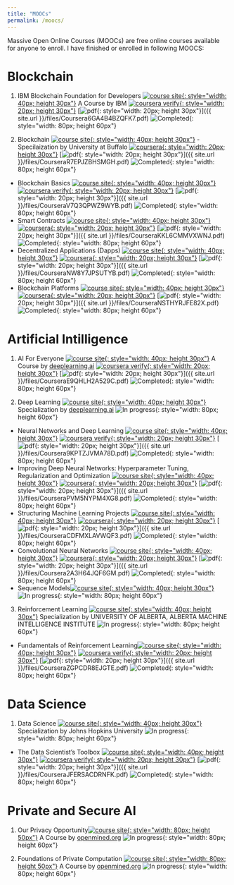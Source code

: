 ```yaml
---
title: "MOOCs"
permalink: /moocs/
---
```


Massive Open Online Courses (MOOCs) are free online courses available for anyone to enroll. I have finished or enrolled in following MOOCS:

Blockchain
===========

1. IBM Blockchain Foundation for Developers [![course site](https://play-lh.googleusercontent.com/v-qUSXhvdRvQen1mAauiuEoeLK7q7SD6cvCYGGbXwi8C4oJZgWFvtdfzyEKO6opTygw){: style="width: 40px; height 30px"}](https://www.coursera.org/learn/ibm-blockchain-essentials-for-developers) A Course by IBM [![coursera verify](https://blog.coursera.org/wp-content/uploads/2020/12/cropped-android-chrome-512x512-1.png){: style="width: 20px; height 30px"}](https://www.coursera.org/verify/6GA4B4BZQFK7) [![pdf](https://upload.wikimedia.org/wikipedia/commons/thumb/8/87/PDF_file_icon.svg/833px-PDF_file_icon.svg.png){: style="width: 20px; height 30px"}]({{ site.url }}/files/Coursera6GA4B4BZQFK7.pdf) ![Completed](https://thumbs.dreamstime.com/b/completed-sign-sticker-stamp-vector-texture-171675116.jpg){: style="width: 80px; height 60px"} 

2. Blockchain [![course site](https://play-lh.googleusercontent.com/v-qUSXhvdRvQen1mAauiuEoeLK7q7SD6cvCYGGbXwi8C4oJZgWFvtdfzyEKO6opTygw){: style="width: 40px; height 30px"}](https://www.coursera.org/specializations/blockchain) - Specilaization by University at Buffalo [![coursera](https://blog.coursera.org/wp-content/uploads/2020/12/cropped-android-chrome-512x512-1.png){: style="width: 20px; height 30px"}](https://www.coursera.org/verify/specialization/R7EPJZBHSMGH) [![pdf](https://upload.wikimedia.org/wikipedia/commons/thumb/8/87/PDF_file_icon.svg/833px-PDF_file_icon.svg.png){: style="width: 20px; height 30px"}]({{ site.url }}/files/CourseraR7EPJZBHSMGH.pdf) ![Completed](https://thumbs.dreamstime.com/b/completed-sign-sticker-stamp-vector-texture-171675116.jpg){: style="width: 80px; height 60px"} 
- Blockchain Basics [![course site](https://play-lh.googleusercontent.com/v-qUSXhvdRvQen1mAauiuEoeLK7q7SD6cvCYGGbXwi8C4oJZgWFvtdfzyEKO6opTygw){: style="width: 40px; height 30px"}](https://www.coursera.org/learn/blockchain-basics?specialization=blockchain) [![coursera verify](https://blog.coursera.org/wp-content/uploads/2020/12/cropped-android-chrome-512x512-1.png){: style="width: 20px; height 30px"}](https://www.coursera.org/verify/V7Q3QPWZ9WYB) [![pdf](https://upload.wikimedia.org/wikipedia/commons/thumb/8/87/PDF_file_icon.svg/833px-PDF_file_icon.svg.png){: style="width: 20px; height 30px"}]({{ site.url }}/files/CourseraV7Q3QPWZ9WYB.pdf) ![Completed](https://thumbs.dreamstime.com/b/completed-sign-sticker-stamp-vector-texture-171675116.jpg){: style="width: 80px; height 60px"} 
- Smart Contracts [![course site](https://play-lh.googleusercontent.com/v-qUSXhvdRvQen1mAauiuEoeLK7q7SD6cvCYGGbXwi8C4oJZgWFvtdfzyEKO6opTygw){: style="width: 40px; height 30px"}](https://www.coursera.org/learn/smarter-contracts?specialization=blockchain) [![coursera](https://blog.coursera.org/wp-content/uploads/2020/12/cropped-android-chrome-512x512-1.png){: style="width: 20px; height 30px"}](https://www.coursera.org/verify/KKL6CMMVXWNJ) [![pdf](https://upload.wikimedia.org/wikipedia/commons/thumb/8/87/PDF_file_icon.svg/833px-PDF_file_icon.svg.png){: style="width: 20px; height 30px"}]({{ site.url }}/files/CourseraKKL6CMMVXWNJ.pdf) ![Completed](https://thumbs.dreamstime.com/b/completed-sign-sticker-stamp-vector-texture-171675116.jpg){: style="width: 80px; height 60px"} 
- Decentralized Applications (Dapps) [![course site](https://play-lh.googleusercontent.com/v-qUSXhvdRvQen1mAauiuEoeLK7q7SD6cvCYGGbXwi8C4oJZgWFvtdfzyEKO6opTygw){: style="width: 40px; height 30px"}](https://www.coursera.org/learn/decentralized-apps-on-blockchain?specialization=blockchain) [![coursera](https://blog.coursera.org/wp-content/uploads/2020/12/cropped-android-chrome-512x512-1.png){: style="width: 20px; height 30px"}](https://www.coursera.org/verify/NW8Y7JPSUTYB) [![pdf](https://upload.wikimedia.org/wikipedia/commons/thumb/8/87/PDF_file_icon.svg/833px-PDF_file_icon.svg.png){: style="width: 20px; height 30px"}]({{ site.url }}/files/CourseraNW8Y7JPSUTYB.pdf) ![Completed](https://thumbs.dreamstime.com/b/completed-sign-sticker-stamp-vector-texture-171675116.jpg){: style="width: 80px; height 60px"} 
- Blockchain Platforms [![course site](https://play-lh.googleusercontent.com/v-qUSXhvdRvQen1mAauiuEoeLK7q7SD6cvCYGGbXwi8C4oJZgWFvtdfzyEKO6opTygw){: style="width: 40px; height 30px"}](https://www.coursera.org/learn/blockchain-platforms?specialization=blockchain) [![coursera](https://blog.coursera.org/wp-content/uploads/2020/12/cropped-android-chrome-512x512-1.png){: style="width: 20px; height 30px"}](https://www.coursera.org/verify/NSTHYRJFE82X) [![pdf](https://upload.wikimedia.org/wikipedia/commons/thumb/8/87/PDF_file_icon.svg/833px-PDF_file_icon.svg.png){: style="width: 20px; height 30px"}]({{ site.url }}/files/CourseraNSTHYRJFE82X.pdf) ![Completed](https://thumbs.dreamstime.com/b/completed-sign-sticker-stamp-vector-texture-171675116.jpg){: style="width: 80px; height 60px"} 


Artificial Intilligence
===========
1. AI For Everyone [![course site](https://play-lh.googleusercontent.com/v-qUSXhvdRvQen1mAauiuEoeLK7q7SD6cvCYGGbXwi8C4oJZgWFvtdfzyEKO6opTygw){: style="width: 40px; height 30px"}](https://www.coursera.org/learn/ai-for-everyone) A Course by [deeplearning.ai](https://www.deeplearning.ai) [![coursera verify](https://blog.coursera.org/wp-content/uploads/2020/12/cropped-android-chrome-512x512-1.png){: style="width: 20px; height 30px"}](https://www.coursera.org/verify/E9QHLH2A529C) [![pdf](https://upload.wikimedia.org/wikipedia/commons/thumb/8/87/PDF_file_icon.svg/833px-PDF_file_icon.svg.png){: style="width: 20px; height 30px"}]({{ site.url }}/files/CourseraE9QHLH2A529C.pdf) ![Completed](https://thumbs.dreamstime.com/b/completed-sign-sticker-stamp-vector-texture-171675116.jpg){: style="width: 80px; height 60px"} 

2. Deep Learning [![course site](https://play-lh.googleusercontent.com/v-qUSXhvdRvQen1mAauiuEoeLK7q7SD6cvCYGGbXwi8C4oJZgWFvtdfzyEKO6opTygw){: style="width: 40px; height 30px"}](https://www.coursera.org/specializations/deep-learning) Specialization by [deeplearning.ai](https://www.deeplearning.ai) ![In progress](https://st4.depositphotos.com/2274151/27787/v/450/depositphotos_277873508-stock-illustration-in-progress.jpg){: style="width: 80px; height 60px"} 
- Neural Networks and Deep Learning [![course site](https://play-lh.googleusercontent.com/v-qUSXhvdRvQen1mAauiuEoeLK7q7SD6cvCYGGbXwi8C4oJZgWFvtdfzyEKO6opTygw){: style="width: 40px; height 30px"}](https://www.coursera.org/learn/neural-networks-deep-learning?specialization=deep-learning) [![coursera verify](https://blog.coursera.org/wp-content/uploads/2020/12/cropped-android-chrome-512x512-1.png){: style="width: 20px; height 30px"}](https://www.coursera.org/verify/9KPTZJVMA78D) [![pdf](https://upload.wikimedia.org/wikipedia/commons/thumb/8/87/PDF_file_icon.svg/833px-PDF_file_icon.svg.png){: style="width: 20px; height 30px"}]({{ site.url }}/files/Coursera9KPTZJVMA78D.pdf) ![Completed](https://thumbs.dreamstime.com/b/completed-sign-sticker-stamp-vector-texture-171675116.jpg){: style="width: 80px; height 60px"} 
- Improving Deep Neural Networks: Hyperparameter Tuning, Regularization and Optimization
 [![course site](https://play-lh.googleusercontent.com/v-qUSXhvdRvQen1mAauiuEoeLK7q7SD6cvCYGGbXwi8C4oJZgWFvtdfzyEKO6opTygw){: style="width: 40px; height 30px"}](https://www.coursera.org/learn/deep-neural-network?specialization=deep-learning) [![coursera](https://blog.coursera.org/wp-content/uploads/2020/12/cropped-android-chrome-512x512-1.png){: style="width: 20px; height 30px"}](https://www.coursera.org/verify/PVM5NYPM4XG8) [![pdf](https://upload.wikimedia.org/wikipedia/commons/thumb/8/87/PDF_file_icon.svg/833px-PDF_file_icon.svg.png){: style="width: 20px; height 30px"}]({{ site.url }}/files/CourseraPVM5NYPM4XG8.pdf) ![Completed](https://thumbs.dreamstime.com/b/completed-sign-sticker-stamp-vector-texture-171675116.jpg){: style="width: 80px; height 60px"} 
- Structuring Machine Learning Projects [![course site](https://play-lh.googleusercontent.com/v-qUSXhvdRvQen1mAauiuEoeLK7q7SD6cvCYGGbXwi8C4oJZgWFvtdfzyEKO6opTygw){: style="width: 40px; height 30px"}](https://www.coursera.org/learn/machine-learning-projects?specialization=deep-learning) [![coursera](https://blog.coursera.org/wp-content/uploads/2020/12/cropped-android-chrome-512x512-1.png){: style="width: 20px; height 30px"}](https://www.coursera.org/verify/CDFMXLAVWQF3) [![pdf](https://upload.wikimedia.org/wikipedia/commons/thumb/8/87/PDF_file_icon.svg/833px-PDF_file_icon.svg.png){: style="width: 20px; height 30px"}]({{ site.url }}/files/CourseraCDFMXLAVWQF3.pdf) ![Completed](https://thumbs.dreamstime.com/b/completed-sign-sticker-stamp-vector-texture-171675116.jpg){: style="width: 80px; height 60px"} 
- Convolutional Neural Networks [![course site](https://play-lh.googleusercontent.com/v-qUSXhvdRvQen1mAauiuEoeLK7q7SD6cvCYGGbXwi8C4oJZgWFvtdfzyEKO6opTygw){: style="width: 40px; height 30px"}](https://www.coursera.org/learn/convolutional-neural-networks?specialization=deep-learning) [![coursera](https://blog.coursera.org/wp-content/uploads/2020/12/cropped-android-chrome-512x512-1.png){: style="width: 20px; height 30px"}](https://www.coursera.org/verify/2A3H64JQF6GM) [![pdf](https://upload.wikimedia.org/wikipedia/commons/thumb/8/87/PDF_file_icon.svg/833px-PDF_file_icon.svg.png){: style="width: 20px; height 30px"}]({{ site.url }}/files/Coursera2A3H64JQF6GM.pdf) ![Completed](https://thumbs.dreamstime.com/b/completed-sign-sticker-stamp-vector-texture-171675116.jpg){: style="width: 80px; height 60px"} 
- Sequence Models[![course site](https://play-lh.googleusercontent.com/v-qUSXhvdRvQen1mAauiuEoeLK7q7SD6cvCYGGbXwi8C4oJZgWFvtdfzyEKO6opTygw){: style="width: 40px; height 30px"}](https://www.coursera.org/learn/nlp-sequence-models?specialization=deep-learning)  ![In progress](https://st4.depositphotos.com/2274151/27787/v/450/depositphotos_277873508-stock-illustration-in-progress.jpg){: style="width: 80px; height 60px"} 

3. Reinforcement Learning [![course site](https://play-lh.googleusercontent.com/v-qUSXhvdRvQen1mAauiuEoeLK7q7SD6cvCYGGbXwi8C4oJZgWFvtdfzyEKO6opTygw){: style="width: 40px; height 30px"}](https://www.coursera.org/specializations/reinforcement-learning) Specialization by UNIVERSITY OF ALBERTA, ALBERTA MACHINE INTELLIGENCE INSTITUTE ![In progress](https://st4.depositphotos.com/2274151/27787/v/450/depositphotos_277873508-stock-illustration-in-progress.jpg){: style="width: 80px; height 60px"} 
- Fundamentals of Reinforcement Learning[![course site](https://play-lh.googleusercontent.com/v-qUSXhvdRvQen1mAauiuEoeLK7q7SD6cvCYGGbXwi8C4oJZgWFvtdfzyEKO6opTygw){: style="width: 40px; height 30px"}](https://www.coursera.org/learn/fundamentals-of-reinforcement-learning?specialization=reinforcement-learning) [![coursera verify](https://blog.coursera.org/wp-content/uploads/2020/12/cropped-android-chrome-512x512-1.png){: style="width: 20px; height 30px"}](https://www.coursera.org/verify/ZGPCDR8EJGTE) [![pdf](https://upload.wikimedia.org/wikipedia/commons/thumb/8/87/PDF_file_icon.svg/833px-PDF_file_icon.svg.png){: style="width: 20px; height 30px"}]({{ site.url }}/files/CourseraZGPCDR8EJGTE.pdf) ![Completed](https://thumbs.dreamstime.com/b/completed-sign-sticker-stamp-vector-texture-171675116.jpg){: style="width: 80px; height 60px"} 


Data Science
===========
1. Data Science [![course site](https://play-lh.googleusercontent.com/v-qUSXhvdRvQen1mAauiuEoeLK7q7SD6cvCYGGbXwi8C4oJZgWFvtdfzyEKO6opTygw){: style="width: 40px; height 30px"}](https://www.coursera.org/specializations/jhu-data-science) Specialization by  Johns Hopkins University ![In progress](https://st4.depositphotos.com/2274151/27787/v/450/depositphotos_277873508-stock-illustration-in-progress.jpg){: style="width: 80px; height 60px"} 
- The Data Scientist’s Toolbox [![course site](https://play-lh.googleusercontent.com/v-qUSXhvdRvQen1mAauiuEoeLK7q7SD6cvCYGGbXwi8C4oJZgWFvtdfzyEKO6opTygw){: style="width: 40px; height 30px"}](https://www.coursera.org/learn/data-scientists-tools?specialization=jhu-data-science) [![coursera verify](https://blog.coursera.org/wp-content/uploads/2020/12/cropped-android-chrome-512x512-1.png){: style="width: 20px; height 30px"}](https://www.coursera.org/verify/JFERSACDRNFK) [![pdf](https://upload.wikimedia.org/wikipedia/commons/thumb/8/87/PDF_file_icon.svg/833px-PDF_file_icon.svg.png){: style="width: 20px; height 30px"}]({{ site.url }}/files/CourseraJFERSACDRNFK.pdf) ![Completed](https://thumbs.dreamstime.com/b/completed-sign-sticker-stamp-vector-texture-171675116.jpg){: style="width: 80px; height 60px"} 


Private and Secure AI
===========
1. Our Privacy Opportunity[![course site](https://courses.openmined.org/openmined.5132b21.png){: style="width: 80px; height 50px"}](https://courses.openmined.org/courses/our-privacy-opportunity/) A Course by [openmined.org](https://www.openmined.org/) ![In progress](https://st4.depositphotos.com/2274151/27787/v/450/depositphotos_277873508-stock-illustration-in-progress.jpg){: style="width: 80px; height 60px"} 

1. Foundations of Private Computation [![course site](https://courses.openmined.org/openmined.5132b21.png){: style="width: 80px; height 50px"}](https://courses.openmined.org/courses/foundations-of-private-computation) A Course by [openmined.org](https://www.openmined.org/)  ![In progress](https://st4.depositphotos.com/2274151/27787/v/450/depositphotos_277873508-stock-illustration-in-progress.jpg){: style="width: 80px; height 60px"} 

